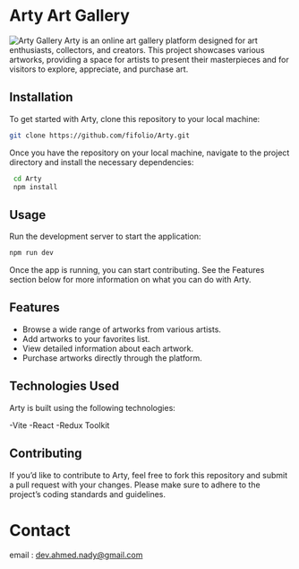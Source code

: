 # Arty Art Gallery

![Arty Gallery]("./assets/111.png")
Arty is an online art gallery platform designed for art enthusiasts, collectors, and creators. This project showcases various artworks, providing a space for artists to present their masterpieces and for visitors to explore, appreciate, and purchase art.

## Installation

To get started with Arty, clone this repository to your local machine:

```bash
git clone https://github.com/fifolio/Arty.git
```

Once you have the repository on your local machine, navigate to the project directory and install the necessary dependencies:
```bash
 cd Arty
 npm install
```
## Usage
Run the development server to start the application:
```bash
npm run dev
```
Once the app is running, you can start contributing. See the Features section below for more information on what you can do with Arty.

## Features
- Browse a wide range of artworks from various artists.
- Add artworks to your favorites list.
- View detailed information about each artwork.
- Purchase artworks directly through the platform.

## Technologies Used
Arty is built using the following technologies:

-Vite
-React
-Redux Toolkit

## Contributing

If you’d like to contribute to Arty, feel free to fork this repository and submit a pull request with your changes. Please make sure to adhere to the project’s coding standards and guidelines.


# Contact
email : dev.ahmed.nady@gmail.com